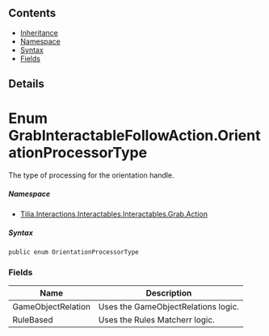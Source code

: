 ## Contents

* [Inheritance]
* [Namespace]
* [Syntax]
* [Fields]

## Details

# Enum GrabInteractableFollowAction.OrientationProcessorType

The type of processing for the orientation handle.

##### Namespace

* [Tilia.Interactions.Interactables.Interactables.Grab.Action]

##### Syntax

```
public enum OrientationProcessorType
```

### Fields

| Name | Description |
| --- | --- |
| GameObjectRelation | Uses the GameObjectRelations logic. |
| RuleBased | Uses the Rules Matcherr logic. |

[Tilia.Interactions.Interactables.Interactables.Grab.Action]: README.md
[Inheritance]: #Inheritance
[Namespace]: #Namespace
[Syntax]: #Syntax
[Fields]: #Fields
